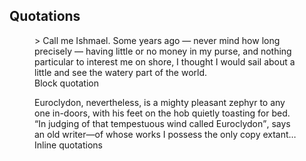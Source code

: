 ## Quotations

<figure markdown="1">
  > Call me Ishmael. Some years ago — never mind how long precisely — having little or no money in my purse, and nothing particular to interest me on shore, I thought I would sail about a little and see the watery part of the world.
  <figcaption>Block quotation</figcaption>
</figure>

<figure markdown="1">
  Euroclydon, nevertheless, is a mighty pleasant zephyr to any one in-doors, with his feet on the hob quietly toasting for bed. <q>In judging of that tempestuous wind called Euroclydon</q>, says an old writer—of whose works I possess the only copy extant…
  <figcaption>Inline quotations</figcaption>
</figure>
